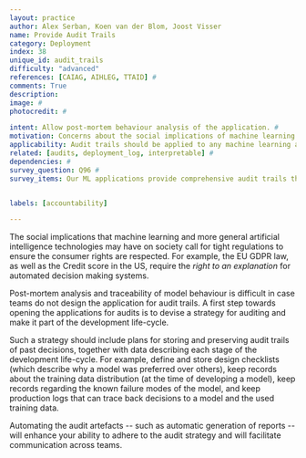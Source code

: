 ```yaml
---
layout: practice
author: Alex Serban, Koen van der Blom, Joost Visser
name: Provide Audit Trails
category: Deployment
index: 38
unique_id: audit_trails
difficulty: "advanced"
references: [CAIAG, AIHLEG, TTAID] #
comments: True
description:
image: #
photocredit: #

intent: Allow post-mortem behaviour analysis of the application. #
motivation: Concerns about the social implications of machine learning and artificial intelligence led to a rising interest to regulate and audit applications. #
applicability: Audit trails should be applied to any machine learning application.  #
related: [audits, deployment_log, interpretable] #
dependencies: #
survey_question: Q96 #
survey_items: Our ML applications provide comprehensive audit trails that allow critical assessment of model behaviour.


labels: [accountability]

---
```


The social implications that machine learning and more general artificial intelligence technologies may have on society call for tight regulations to ensure the consumer rights are respected. For example, the EU GDPR law, as well as the Credit score in the US, require the *right to an explanation* for automated decision making systems.

Post-mortem analysis and traceability of model behaviour is difficult in case teams do not design the application for audit trails.
A first step towards opening the applications for audits is to devise a strategy for auditing and make it part of the development life-cycle.

Such a strategy should include plans for storing and preserving audit trails of past decisions, together with data describing each stage of the development life-cycle.
For example, define and store design checklists (which describe why a model was preferred over others), keep records about the training data distribution (at the time of developing a model), keep records regarding the known failure modes of the model, and keep production logs that can trace back decisions to a model and the used training data.

Automating the audit artefacts -- such as automatic generation of reports -- will enhance your ability to adhere to the audit strategy and will facilitate communication across teams.
